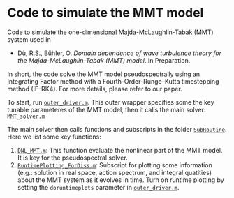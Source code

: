 # Code to simulate the MMT model
Code to simulate the one-dimensional Majda-McLaughlin-Tabak (MMT) system used in 
-   Dù, R.S., Bühler, O. _Domain dependence of wave turbulence theory for the Majda-McLaughlin-Tabak (MMT) model_. In Preparation.

In short, the code solve the MMT model pseudospectrally using an Integrating Factor method with a Fourth-Order-Runge–Kutta timestepping method (IF-RK4). For more details, please refer to our paper.

To start, run [``outer_driver.m``](https://github.com/Empyreal092/MMT_Public/blob/main/outer_driver.m). This outer wrapper specifies some the key tunable parameteres of the MMT model, then it calls the main solver: [``MMT_solver.m``](https://github.com/Empyreal092/MMT_Public/blob/main/MMT_solver.m)

The main solver then calls functions and subscripts in the folder [``SubRoutine``](https://github.com/Empyreal092/MMT_Public/blob/main/SubRoutine). Here we list some key functions:

1. [``DNL_MMT.m``](https://github.com/Empyreal092/MMT_Public/blob/main/SubRoutine/DNL_MMT.m): This function evaluate the nonlinear part of the MMT model. It is key for the pseudospectral solver.
2. [``RuntimePlotting_ForDiss.m``](https://github.com/Empyreal092/MMT_Public/blob/main/SubRoutine/RuntimePlotting_ForDiss.m): Subscript for plotting some information (e.g.: solution in real space, action spectrum, and integral quatities) about the MMT system as it evolves in time. Turn on runtime plotting by setting the ``doruntimeplots`` parameter in [``outer_driver.m``](https://github.com/Empyreal092/MMT_Public/blob/main/outer_driver.m). 
